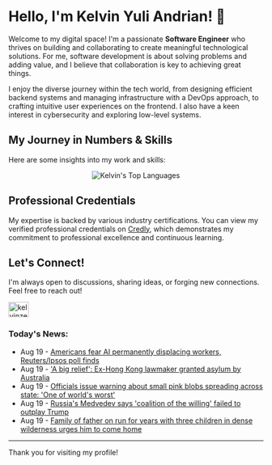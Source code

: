 # Hello, I'm Kelvin Yuli Andrian! 👋

Welcome to my digital space! I'm a passionate **Software Engineer** who thrives on building and collaborating to create meaningful technological solutions. For me, software development is about solving problems and adding value, and I believe that collaboration is key to achieving great things.

I enjoy the diverse journey within the tech world, from designing efficient backend systems and managing infrastructure with a DevOps approach, to crafting intuitive user experiences on the frontend. I also have a keen interest in cybersecurity and exploring low-level systems.

## My Journey in Numbers & Skills

Here are some insights into my work and skills:

<p align="center">
  <img src="https://github-readme-stats.vercel.app/api/top-langs/?username=kelvinzer0&layout=compact&theme=radical" alt="Kelvin's Top Languages" />
</p>

## Professional Credentials

My expertise is backed by various industry certifications. You can view my verified professional credentials on [Credly](https://www.credly.com/users/kelvin-yuli-andrian/badges), which demonstrates my commitment to professional excellence and continuous learning.

## Let's Connect!

I'm always open to discussions, sharing ideas, or forging new connections. Feel free to reach out!

<p align="left">
    <a href="https://linkedin.com/in/kelvinzero" target="blank"><img align="center" src="https://cdn.jsdelivr.net/npm/simple-icons@3.0.1/icons/linkedin.svg" alt="kelvinzero" height="30" width="40" /></a>
</p>

### Today's News:

<!-- feed start -->
- Aug 19 - [Americans fear AI permanently displacing workers, Reuters/Ipsos poll finds](https://finance.yahoo.com/news/americans-fear-ai-permanently-displacing-100311062.html)
- Aug 19 - ['A big relief': Ex-Hong Kong lawmaker granted asylum by Australia](https://www.yahoo.com/news/videos/big-relief-ex-hong-kong-093442787.html)
- Aug 19 - [Officials issue warning about small pink blobs spreading across state: 'One of world's worst'](https://www.yahoo.com/news/articles/officials-issue-warning-small-pink-090000300.html)
- Aug 19 - [Russia's Medvedev says 'coalition of the willing' failed to outplay Trump](https://www.yahoo.com/news/articles/russias-medvedev-says-coalition-willing-070114364.html)
- Aug 19 - [Family of father on run for years with three children in dense wilderness urges him to come home](https://www.yahoo.com/news/articles/family-father-run-years-three-061826556.html)
<!-- feed end -->

---

Thank you for visiting my profile!
